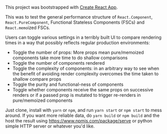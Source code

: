 This project was bootstrapped with [Create React App](https://github.com/facebook/create-react-app).

This was to test the general performance structure of `React.Component`, `React.PureComponent`,
Functional Stateless Components (FSCs) and `React.memo`ized FSCs.

Users can toggle various settings in a terribly built UI to compare rendering times in a way that
possibly reflects regular production environments:

* Toggle the number of props: More props mean pure/memoized components take more time to
do shallow comparisons
* Toggle the number of components rendered
* Toggle the complexity of components: in an arbitrary way to see when the benefit of avoiding
render complexity overcomes the time taken to shallow compare props
* Toggle the purity and functional-ness of components
* Toggle whether components receive the same props on successive renders or if a passed prop is
mutated to trigger re-renders in pure/memoized components

Just clone, install with `yarn` or `npm`, and run `yarn start` or `npm start` to mess around.
If you want more reliable data, do `yarn build` or `npm build` and the host the result using
https://www.npmjs.com/package/serve or python simple HTTP server or whatever you'd like.
